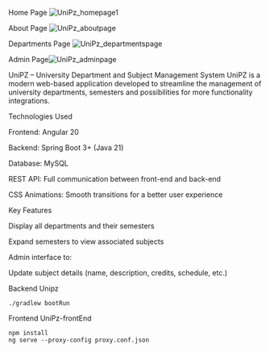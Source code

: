 

Home Page
![UniPz_homepage1](https://github.com/user-attachments/assets/b445c1af-9a29-435b-a5eb-42c380463ec6)


About Page
![UniPz_aboutpage](https://github.com/user-attachments/assets/13a6d53c-f840-4a40-a1c2-1b2bf15b4e7c)


Departments Page
![UniPz_departmentspage](https://github.com/user-attachments/assets/f63e7bfa-2f00-424b-bcfd-f5f9ed8bfac2)


Admin Page![UniPz_adminpage](https://github.com/user-attachments/assets/cae974f2-987d-4804-948d-ec4168ec267b)


UniPZ – University Department and Subject Management System
UniPZ is a modern web-based application developed to streamline the management of university departments, semesters and possibilities for more functionality integrations.

 Technologies Used

Frontend: Angular 20

Backend: Spring Boot 3+ (Java 21)

Database: MySQL

REST API: Full communication between front-end and back-end

CSS Animations: Smooth transitions for a better user experience

Key Features

Display all departments and their semesters

Expand semesters to view associated subjects

Admin interface to:

Update subject details (name, description, credits, schedule, etc.)


Backend
Unipz
      
    ./gradlew bootRun

Frontend 
UniPz-frontEnd

    npm install
    ng serve --proxy-config proxy.conf.json


>>>>>>>>>>>>>>>>>>>>>>>>>>>>>>>>>>>>>>>>>>

